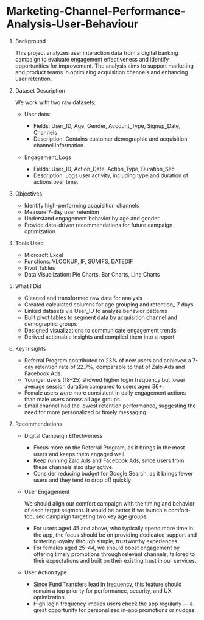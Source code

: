 # Marketing-Channel-Performance-Analysis-User-Behaviour
1. Background

   This project analyzes user interaction data from a digital banking campaign to evaluate engagement effectiveness and identify opportunities for improvement. The analysis aims to support marketing and product teams in optimizing acquisition channels and enhancing user retention.

2. Dataset Description 
  
    We work with two raw datasets:
   
   - User data: 
     - Fields: User_ID, Age, Gender, Account_Type, Signup_Date, Channels
     - Description: Contains customer demographic and acquisition channel information.
     
   - Engagement_Logs
     - Fields: User_ID, Action_Date, Action_Type, Duration_Sec
     - Description: Logs user activity, including type and duration of actions over time.
3. Objectives
   
   - Identify high-performing acquisition channels
   - Measure 7-day user retention
   - Understand engagement behavior by age and gender
   - Provide data-driven recommendations for future campaign optimization
4. Tools Used
   
   - Microsoft Excel
   - Functions: VLOOKUP, IF, SUMIFS, DATEDIF
   - Pivot Tables
   - Data Visualization: Pie Charts, Bar Charts, Line Charts
5. What I Did
   
   - Cleaned and transformed raw data for analysis
   - Created calculated columns for age grouping and retention_ 7 days
   - Linked datasets via User_ID to analyze behavior patterns
   - Built pivot tables to segment data by acquisition channel and demographic groups
   - Designed visualizations to communicate engagement trends
   - Derived actionable insights and compiled them into a report
6. Key Insights
   
   - Referral Program contributed to 23% of new users and achieved a 7-day retention rate of 22.7%, comparable to that of           Zalo Ads and Facebook Ads.
   - Younger users (18–25) showed higher login frequency but lower average session duration compared to users aged 36+.
   - Female users were more consistent in daily engagement actions than male users across all age groups.
   - Email channel had the lowest retention performance, suggesting the need for more personalized or timely messaging.
7. Recommendations
   - Digital Campaign Effectiveness
     - Focus more on the Referral Program, as it brings in the most users and keeps them engaged well.
     - Keep running Zalo Ads and Facebook Ads, since users from these channels also stay active.
     - Consider reducing budget for Google Search, as it brings fewer users and they tend to drop off quickly
   - User Engagement
     
     We should align our comfort campaign with the timing and behavior of each target segment. It would be better if we launch a comfort-focused campaign targeting two key age groups:
     - For users aged 45 and above, who typically spend more time in the app, the focus should be on providing dedicated support and fostering loyalty through simple, trustworthy experiences.
     - For females aged 25–44, we should boost engagement by offering timely promotions through relevant channels, tailored to their expectations and built on their existing trust in our services.
   - User Action type
     - Since Fund Transfers lead in frequency, this feature should remain a top priority for performance, security, and UX optimization.
     - High login frequency implies users check the app regularly — a great opportunity for personalized in-app promotions or nudges.
